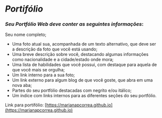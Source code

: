 # *Portifólio*
### *Seu Portfólio Web deve conter as seguintes informações*:

Seu nome completo;
* Uma foto atual sua, acompanhada de um texto alternativo, que deve ser a descrição da foto que você está usando;
* Uma breve descrição sobre você, destacando algumas informações como nacionalidade e a cidade/estado onde mora;
* Uma lista de habilidades que você possui, com destaque para aquela de que você mais se orgulha;
* Um link interno para a sua foto;
* Um link externo para algum blog de que você goste, que abra em uma nova aba;
* Partes do seu portfólio destacadas com negrito e/ou itálico;
* Um índice com links internos para as diferentes seções do seu portfólio.


Link para portifólio: [https://marianapcorrea.github.io](https://marianapcorrea.github.io)